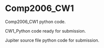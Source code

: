 # Comp2006_CW1
Comp2006_CW1 python code.

CW1_Python code ready for submission.

Jupiter source file python code for submission.
